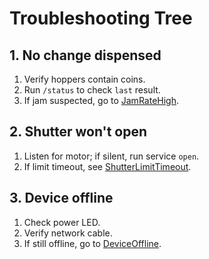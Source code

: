 # Troubleshooting Tree

## 1. No change dispensed
1. Verify hoppers contain coins.
2. Run `/status` to check `last` result.
3. If jam suspected, go to [JamRateHigh](Playbooks.md#jamratehigh).

## 2. Shutter won't open
1. Listen for motor; if silent, run service `open`.
2. If limit timeout, see [ShutterLimitTimeout](Playbooks.md#shutterlimittimeout).

## 3. Device offline
1. Check power LED.
2. Verify network cable.
3. If still offline, go to [DeviceOffline](Playbooks.md#deviceoffline).


